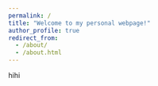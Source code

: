 ```yaml
---
permalink: /
title: "Welcome to my personal webpage!"
author_profile: true
redirect_from: 
  - /about/
  - /about.html
---
```


hihi